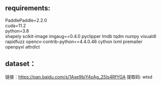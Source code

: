 requirements:  
----------
PaddlePaddle=2.2.0  
cuda=11.2  
python=3.8  
shapely
scikit-image
imgaug==0.4.0
pyclipper
lmdb
tqdm
numpy
visualdl
rapidfuzz
opencv-contrib-python==4.4.0.46
cython
lxml
premailer
openpyxl
attrdict



dataset：
-----------------
链接：https://pan.baidu.com/s/1Ase9bjY4sAg_25ls4RfYGA 
提取码: wtsd
